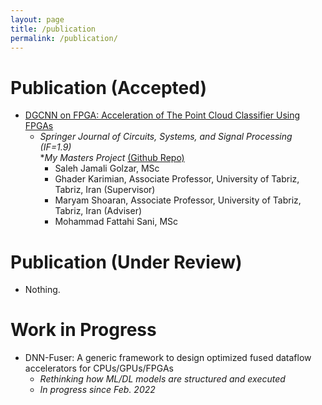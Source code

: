 ```yaml
---
layout: page
title: /publication
permalink: /publication/
---
```


# Publication (Accepted)  

* [DGCNN on FPGA: Acceleration of The Point Cloud Classifier Using FPGAs](https://link.springer.com/article/10.1007/s00034-022-02179-0)  
  * _Springer Journal of Circuits, Systems, and Signal Processing (IF=1.9)_   
  *_My Masters Project_ [(Github Repo)](https://github.com/salehjg/DeepPoint-V2-FPGA)
    - Saleh Jamali Golzar, MSc
    - Ghader Karimian, Associate Professor, University of Tabriz, Tabriz, Iran (Supervisor)
    - Maryam Shoaran, Associate Professor, University of Tabriz, Tabriz, Iran (Adviser)
    - Mohammad Fattahi Sani, MSc

# Publication (Under Review)
* Nothing.

# Work in Progress
* DNN-Fuser: A generic framework to design optimized fused dataflow accelerators for CPUs/GPUs/FPGAs  
  * _Rethinking how ML/DL models are structured and executed_  
  * _In progress since Feb. 2022_  
